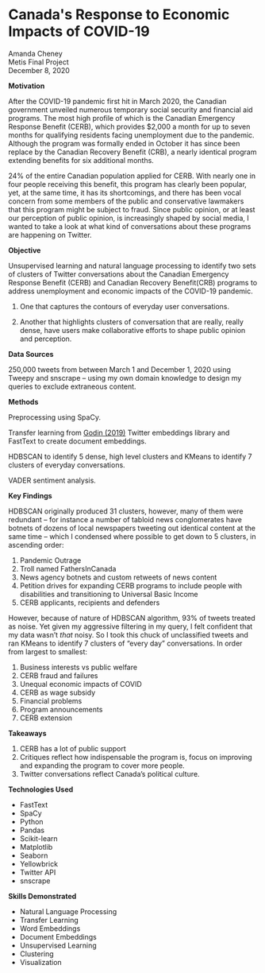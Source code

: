 # Canada's Response to Economic Impacts of COVID-19

Amanda Cheney  
Metis Final Project   
December 8, 2020    

**Motivation**  

After the COVID-19 pandemic first hit in March 2020, the Canadian government unveiled numerous temporary social security and financial aid programs. The most high profile of which is the Canadian Emergency Response Benefit (CERB), which provides $2,000 a month for up to seven months for qualifying residents facing unemployment due to the pandemic. Although the program was formally ended in October it has since been replace by the Canadian Recovery Benefit (CRB), a nearly identical program extending benefits for six additional months. 

24% of the entire Canadian population applied for CERB. With nearly one in four people receiving this benefit, this program has clearly been popular, yet, at the same time, it has its shortcomings, and there has been vocal concern from some members of the public and conservative lawmakers that this program might be subject to fraud. Since public opinion, or at least our perception of public opinion, is increasingly shaped by social media, I wanted to take a look at what kind of conversations about these programs are happening on Twitter. 

**Objective**  

Unsupervised learning and natural language processing to identify two sets of clusters of Twitter conversations about the Canadian Emergency Response Benefit (CERB) and Canadian Recovery Benefit(CRB) programs to address unemployment and economic impacts of the COVID-19 pandemic. 

1. One that captures the contours of everyday user conversations. 

2.  Another that highlights clusters of conversation that are really, really dense, have users make collaborative efforts to shape public opinion and perception.  

**Data Sources** 

250,000 tweets from between March 1 and December 1, 2020 using Tweepy and snscrape – using my own domain knowledge to design my queries to exclude extraneous content.   

**Methods**  

Preprocessing using SpaCy.   

Transfer learning from [Godin (2019)](https://fredericgodin.com/research/twitter-word-embeddings/) Twitter embeddings library and FastText to create document embeddings.  

HDBSCAN to identify 5 dense, high level clusters and KMeans to identify 7 clusters of everyday conversations.

VADER sentiment analysis.  

**Key Findings**    

HDBSCAN originally produced 31 clusters, however, many of them were redundant – for instance a number of tabloid news conglomerates have botnets of dozens of local newspapers tweeting out identical content at the same time – which I condensed where possible to get down to 5 clusters, in ascending order:

1. Pandemic Outrage
2. Troll named FathersInCanada
3. News agency botnets and custom retweets of news content
4. Petition drives for expanding CERB programs to include people with disabilities and transitioning to Universal Basic Income
5. CERB applicants, recipients and defenders 

However, because of nature of HDBSCAN algorithm, 93% of tweets treated as noise. Yet given my aggressive filtering in my query, I felt confident that my data wasn’t *that* noisy. So I took this chuck of unclassified tweets and ran KMeans to identify 7 clusters of “every day” conversations. In order from largest to smallest:

1. Business interests vs public welfare  
2. CERB fraud and failures
3. Unequal economic impacts of COVID
4. CERB as wage subsidy
5. Financial problems
6. Program announcements
7. CERB extension   

**Takeaways**   

1. CERB has a lot of public support
2. Critiques reflect how indispensable the program is, focus on improving and expanding the program to cover more people.
3. Twitter conversations reflect Canada’s political culture.   

**Technologies Used**

- FastText 
- SpaCy
- Python
- Pandas
- Scikit-learn
- Matplotlib
- Seaborn
- Yellowbrick 
- Twitter API 
- snscrape 

**Skills Demonstrated**

- Natural Language Processing
- Transfer Learning
- Word Embeddings
- Document Embeddings 
- Unsupervised Learning
- Clustering
- Visualization 